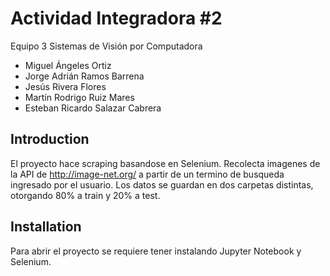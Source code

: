 # Actividad Integradora #2

Equipo 3
Sistemas de Visión por Computadora

- Miguel Ángeles Ortiz
- Jorge Adrián Ramos Barrena
- Jesús Rivera Flores
- Martín Rodrigo Ruiz Mares
- Esteban Ricardo Salazar Cabrera

## Introduction

El proyecto  hace scraping basandose en Selenium. 
Recolecta imagenes de la API de http://image-net.org/ a partir de un termino de busqueda ingresado por el usuario.
Los datos se guardan en dos carpetas distintas, otorgando 80% a train y 20% a test.


## Installation

Para abrir el proyecto se requiere tener instalando Jupyter Notebook y Selenium.
